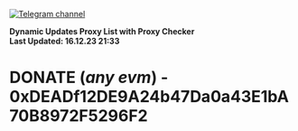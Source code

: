 [![Telegram channel](https://img.shields.io/endpoint?url=https://runkit.io/damiankrawczyk/telegram-badge/branches/master?url=https://t.me/n4z4v0d)](https://t.me/n4z4v0d) 

**Dynamic Updates Proxy List with Proxy Checker**  
**Last Updated: 16.12.23 21:33**

# DONATE (_any evm_) - 0xDEADf12DE9A24b47Da0a43E1bA70B8972F5296F2
